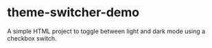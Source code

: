 # theme-switcher-demo
A simple HTML project to toggle between light and dark mode using a checkbox switch.

